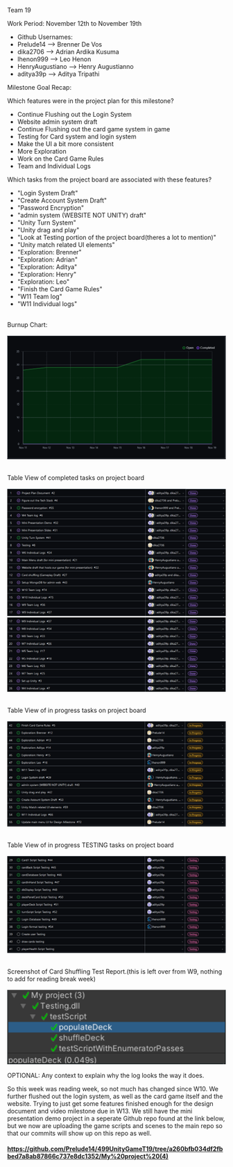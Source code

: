 Team 19

Work Period: November 12th to November 19th
<ul>
<li>Github Usernames:</li>
<li>Prelude14 --> Brenner De Vos</li>
<li>dika2706 --> Adrian Ardika Kusuma</li>
<li>lhenon999 --> Leo Henon</li>
<li>HenryAugustiano --> Henry Augustianno</li>
<li>aditya39p --> Aditya Tripathi</li>
</ul>

Milestone Goal Recap:<br>

Which features were in the project plan for this milestone?
<ul>
<li>Continue Flushing out the Login System</li>
<li>Website admin system draft</li>
<li>Continue Flushing out the card game system in game</li>
<li>Testing for Card system and login system</li>
<li>Make the UI a bit more consistent</li>
<li>More Exploration</li>
<li>Work on the Card Game Rules</li>
<li>Team and Individual Logs</li>
</ul>

Which tasks from the project board are associated with these features?
<ul>
<li>"Login System Draft"</li>
<li>"Create Account System Draft"</li>
<li>"Password Encryption"</li>
<li>"admin system (WEBSITE NOT UNITY) draft"</li>
<li>"Unity Turn System"</li>
<li>"Unity drag and play"</li>
<li>"Look at Testing portion of the project board(theres a lot to mention)"</li>
<li>"Unity match related UI elements"</li>
<li>"Exploration: Brenner"</li>
<li>"Exploration: Adrian"</li>
<li>"Exploration: Aditya"</li>
<li>"Exploration: Henry"</li>
<li>"Exploration: Leo"</li>
<li>"Finish the Card Game Rules"</li>
<li>"W11 Team log"</li>
<li>"W11 Individual logs"</li>
</ul>

<br>Burnup Chart:<br><br>
<img src = "log_imgs/burnUpNOV19.PNG"/>

<br>Table View of completed tasks on project board<br><br>
<img src = "log_imgs/compTasksNOV19_P1-17.PNG"/>
<img src = "log_imgs/compTasksNOV19_P2-17-26.PNG"/>

<br>Table View of in progress tasks on project board<br><br>
<img src = "log_imgs/inProgTasksNOV19.PNG"/>

<br>Table View of in progress TESTING tasks on project board<br><br>
<img src = "log_imgs/inProgTESTING_NOV19.PNG"/>

<br>Screenshot of Card Shuffling Test Report.(this is left over from W9, nothing to add for reading break week)<br><br>
<img src = "log_imgs/testingProofNOV5.PNG"/>

OPTIONAL: Any context to explain why the log looks the way it does.
<br><p>So this week was reading week, so not much has changed since W10. We further flushed out the login system, as well as the card game itself and the website. Trying to just get some features finished enough for the design document and video milestone due in W13.
We still have the mini presentation demo project in a seperate Github repo found at the link below, but we now are uploading the game scripts and scenes to the main repo so that our commits will 
show up on this repo as well.</p>

#### https://github.com/Prelude14/499UnityGameT19/tree/a260bfb034df2fbbed7a8ab87866c737e8dc1352/My%20project%20(4)
